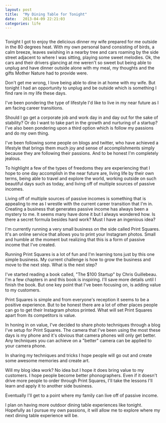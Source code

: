 ```yaml
---
layout: post
title:  "My Dining Table for Tonight"
date:   2013-04-09 22:21:03
categories: life
---
```


<img src="https://s3.amazonaws.com/michaelleeco/post-photos/dining-table-040913.jpg" alt="" />

Tonight I got to enjoy the delicious dinner my wife prepared for me outside in the 80 degrees heat. With my own personal band consisting of birds, a calm breeze, leaves swishing in a nearby tree and cars roaming by the side street adjacent to where I was sitting, playing some sweet melodies. Ok, the cars and their drivers glancing at me weren't so sweet but being able to unplug and have dinner outside alone with my meal, my thoughts and the gifts Mother Nature had to provide were.

Don't get me wrong, I love being able to dine in at home with my wife. But tonight I had an opportunity to unplug and be outside which is something I find rare in my life these days.

I've been pondering the type of lifestyle I'd like to live in my near future as I am facing career transitions.

Should I go get a corporate job and work day in and day out for the sake of stability? Or do I want to take part in the growth and nurturing of a startup? I've also been pondering upon a third option which is follow my passions and do my own thing.

I've been following some people on blogs and twitter, who have achieved a lifestyle that brings them much joy and sense of accomplishments simply because they are following their passions. And to be honest I'm completely jealous.

To highlight a few of the types of freedoms they are experiencing that I hope to one day accomplish in the near future are, living life by their own terms, being able to travel and explore the world, working outside on such beautiful days such as today, and living off of multiple sources of passive incomes.

Living off of multiple sources of passive incomes is something that is appealing to me as I wrestle with the current career transition that I'm in. Creating a business that generates passive income has always been a mystery to me. It seems many have done it but I always wondered how. Is there a secret formula besides hard work? Must I have an ingenious idea?

I'm currently running a very small business on the side called Print Squares. It's an online service that allows you to print your Instagram photos. Small and humble at the moment but realizing that this is a form of passive income that I've created.

Running Print Squares is a lot of fun and I'm learning tons just by this one simple business. My current challenge is how to grow the business and move to the next step. What is the next step?

I've started reading a book called, &quot;The $100 Startup&quot; by Chris Guillebeau. I'm a few chapters in and this book is inspiring. I'll save more details until I finish the book. But one key point that I've been focusing on, is adding value to my customers.

Print Squares is simple and from everyone's reception it seems to be a positive experience. But to be honest there are a lot of other places people can go to get their Instagram photos printed. What will set Print Squares apart from its competitors is value.

In honing in on value, I've decided to share photo techniques through a blog I've setup for Print Squares. The camera that I've been using the most these days is my phone and it's obvious that camera phones will only get better. Any techniques you can achieve on a &quot;better&quot; camera can be applied to your camera phone.

In sharing my techniques and tricks I hope people will go out and create some awesome memories and create art.

Will my blog idea work? No idea but I hope it does bring value to my customers. I hope people become better phonographers. Even if it doesn't drive more people to order through Print Squares, I'll take the lessons I'll learn and apply it to another side business.

Eventually I'll get to a point where my family can live off of passive income.

I plan on having more outdoor dining table experiences like tonight. Hopefully as I pursue my own passions, it will allow me to explore where my next dining table experience will be.
